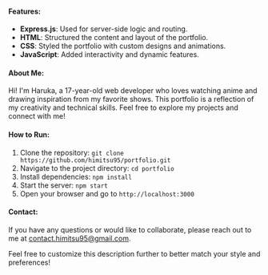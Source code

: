 #### Features:
- **Express.js**: Used for server-side logic and routing.
- **HTML**: Structured the content and layout of the portfolio.
- **CSS**: Styled the portfolio with custom designs and animations.
- **JavaScript**: Added interactivity and dynamic features.

#### About Me:
Hi! I'm Haruka, a 17-year-old web developer who loves watching anime and drawing inspiration from my favorite shows. This portfolio is a reflection of my creativity and technical skills. Feel free to explore my projects and connect with me!

#### How to Run:
1. Clone the repository: `git clone https://github.com/himitsu95/portfolio.git`
2. Navigate to the project directory: `cd portfolio`
3. Install dependencies: `npm install`
4. Start the server: `npm start`
5. Open your browser and go to `http://localhost:3000`

#### Contact:
If you have any questions or would like to collaborate, please reach out to me at contact.himitsu95@gmail.com.

Feel free to customize this description further to better match your style and preferences!
